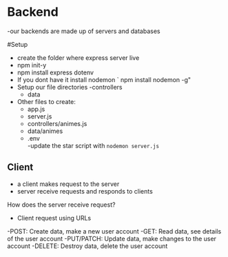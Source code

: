 # Backend
-our backends are made up of servers and databases

#Setup
- create the folder where express server live
- npm init-y
- npm install express dotenv
- If you dont have it install nodemon ` npm install nodemon -g"
- Setup our file directories
    -controllers
    - data
- Other files to create:
    - app.js
    - server.js
    - controllers/animes.js
    - data/animes
    - .env  
-update the star script with `nodemon server.js`

## Client
- a client makes request to the server
- server receive requests and responds to clients

How does the server receive request?
- Client request using URLs

-POST: Create data, make a new user account
-GET: Read data, see details of the user account
-PUT/PATCH: Update data, make changes to the user account
-DELETE: Destroy data, delete the user account